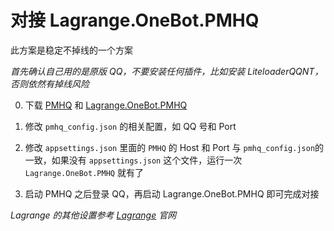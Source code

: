 # 对接 Lagrange.OneBot.PMHQ

此方案是稳定不掉线的一个方案

*首先确认自己用的是原版 QQ，不要安装任何插件，比如安装 LiteloaderQQNT，否则依然有掉线风险*

0. 下载 [PMHQ](https://github.com/linyuchen/PMHQ/releases) 和 [Lagrange.OneBot.PMHQ](https://github.com/linyuchen/Lagrange.Core.PMHQ/releases)

1. 修改 `pmhq_config.json` 的相关配置，如 QQ 号和 Port

2. 修改 `appsettings.json` 里面的 `PMHQ` 的 Host 和 Port 与 `pmhq_config.json`的一致，如果没有 `appsettings.json` 这个文件，运行一次 `Lagrange.OneBot.PMHQ` 就有了

3. 启动 PMHQ 之后登录 QQ，再启动 Lagrange.OneBot.PMHQ 即可完成对接

*Lagrange 的其他设置参考 [Lagrange](https://lagrangedev.github.io/Lagrange.Doc/Lagrange.OneBot/Config/) 官网*
